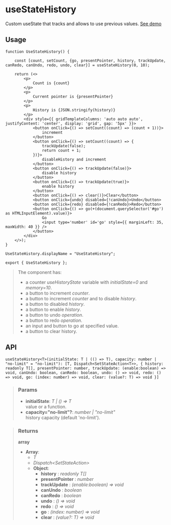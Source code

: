 # useStateHistory
Custom useState that tracks and allows to use previous values. [See demo](https://ndriadev.github.io/react-tools/#/hooks/state/useStateHistory)

## Usage

```tsx
function UseStateHistory() {

	const [count, setCount, {go, presentPointer, history, trackUpdate, canRedo, canUndo, redo, undo, clear}] = useStateHistory(0, 10);

	return (<>
		<p>
			Count is {count}
		</p>
		<p>
			Current pointer is {presentPointer}
		</p>
		<p>
			History is {JSON.stringify(history)}
		</p>
		<div style={{ gridTemplateColumns: 'auto auto auto', justifyContent: 'center', display: 'grid', gap: '5px' }}>
			<button onClick={() => setCount((count) => (count + 1))}>
				increment
			</button>
			<button onClick={() => setCount((count) => {
				trackUpdate(false);
				return count + 1;
			})}>
				disableHistory and increment
			</button>
			<button onClick={() => trackUpdate(false)}>
				disable history
			</button>
			<button onClick={() => trackUpdate(true)}>
				enable history
			</button>
			<button onClick={() => clear()}>Clear</button>
			<button onClick={undo} disabled={!canUndo}>Undo</button>
			<button onClick={redo} disabled={!canRedo}>Redo</button>
			<button onClick={() => go(+(document.querySelector('#go') as HTMLInputElement).value)}>
				Go
				<input type='number' id='go' style={{ marginLeft: 35, maxWidth: 40 }} />
			</button>
		</div>
	</>);
}

UseStateHistory.displayName = "UseStateHistory";

export { UseStateHistory };

```

> The component has:
> - a counter _useHistoryState_ variable with _initialState=0_ and _memory=10_.
> - a button to increment _counter_.
> - a button to increment _counter_ and to disable _history_.
> - a button to disabled _history_.
> - a button to enable _history_.
> - a button to undo _operation_.
> - a button to redo _operation_.
> - an input and button to go at specified value.
> - a button to clear history.


## API

```tsx
useStateHistory<T>(initialState: T | (() => T), capacity: number | "no-limit" = "no-limit"): [T, Dispatch<SetStateAction<T>>, { history: readonly T[], presentPointer: number, trackUpdate: (enable:boolean) => void, canUndo: boolean, canRedo: boolean, undo: () => void, redo: () => void, go: (index: number) => void, clear: (value?: T) => void }]
```


> ### Params
>
> - __initialState__: _T | () => T_  
value or a function.
> - __capacity="no-limit"?__: _number | "no-limit"_  
history capacity (default 'no-limit').
>



> ### Returns
>
> __array__
> - __Array__:  
>     - _T_  
>     - _Dispatch<SetStateAction<T>>_  
>     - __Object__:  
>         - __history__ : _readonly T[]_  
>         - __presentPointer__ : _number_  
>         - __trackUpdate__ : _(enable:boolean) => void_  
>         - __canUndo__ : _boolean_  
>         - __canRedo__ : _boolean_  
>         - __undo__ : _() => void_  
>         - __redo__ : _() => void_  
>         - __go__ : _(index: number) => void_  
>         - __clear__ : _(value?: T) => void_  
>